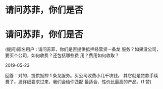 # 请问苏菲，你们是否

# 请问苏菲，你们是否

(提问)匿名用户 : 请问苏菲，你们是否提供抵押经营贷一条龙 服务？如果没公司，要买个公司，如何收费？还包括哪些费 用？费用如何收取？

2019-05-23

回答：对的，提供抵押 1 条龙服务。买公司收费小几千块钱， 其它就是贷款手续费了。发详细要求过来，我们会给你匹配 最适合、性价比最高的产品。(1 赞)